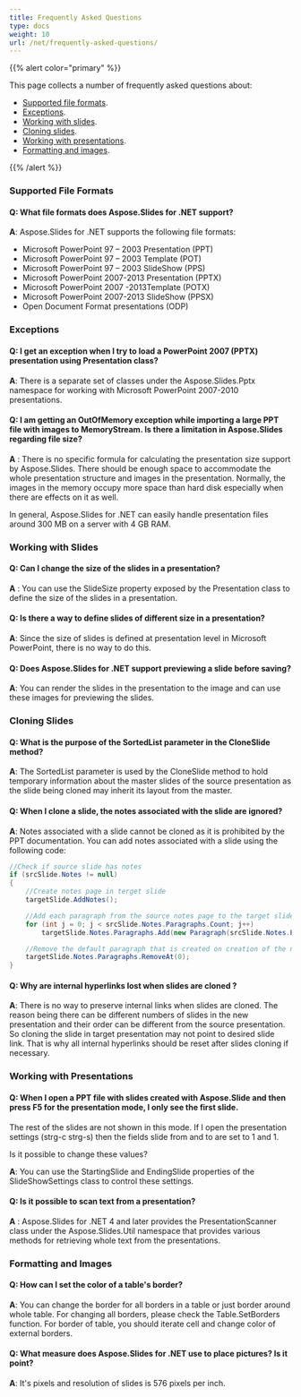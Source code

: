 ```yaml
---
title: Frequently Asked Questions
type: docs
weight: 10
url: /net/frequently-asked-questions/
---
```


{{% alert color="primary" %}} 

This page collects a number of frequently asked questions about:

- [Supported file formats](/slides/net/frequently-asked-questions/).
- [Exceptions](/slides/net/frequently-asked-questions/).
- [Working with slides](/slides/net/frequently-asked-questions/).
- [Cloning slides](/slides/net/frequently-asked-questions/).
- [Working with presentations](/slides/net/frequently-asked-questions/).
- [Formatting and images](/slides/net/frequently-asked-questions/).

{{% /alert %}} 
### **Supported File Formats**
#### **Q: What file formats does Aspose.Slides for .NET support?**
**A**: Aspose.Slides for .NET supports the following file formats:

- Microsoft PowerPoint 97 – 2003 Presentation (PPT)
- Microsoft PowerPoint 97 – 2003 Template (POT)
- Microsoft PowerPoint 97 – 2003 SlideShow (PPS)
- Microsoft PowerPoint 2007-2013 Presentation (PPTX)
- Microsoft PowerPoint 2007 -2013Template (POTX)
- Microsoft PowerPoint 2007-2013 SlideShow (PPSX)
- Open Document Format presentations (ODP)
### **Exceptions**
#### **Q: I get an exception when I try to load a PowerPoint 2007 (PPTX) presentation using Presentation class?**
**A**: There is a separate set of classes under the Aspose.Slides.Pptx namespace for working with Microsoft PowerPoint 2007-2010 presentations.
#### **Q: I am getting an OutOfMemory exception while importing a large PPT file with images to MemoryStream. Is there a limitation in Aspose.Slides regarding file size?**
**A** : There is no specific formula for calculating the presentation size support by Aspose.Slides. There should be enough space to accommodate the whole presentation structure and images in the presentation. Normally, the images in the memory occupy more space than hard disk especially when there are effects on it as well.

In general, Aspose.Slides for .NET can easily handle presentation files around 300 MB on a server with 4 GB RAM.
### **Working with Slides**
#### **Q: Can I change the size of the slides in a presentation?**
**A** : You can use the SlideSize property exposed by the Presentation class to define the size of the slides in a presentation.
#### **Q: Is there a way to define slides of different size in a presentation?**
**A**: Since the size of slides is defined at presentation level in Microsoft PowerPoint, there is no way to do this.
#### **Q: Does Aspose.Slides for .NET support previewing a slide before saving?**
**A**: You can render the slides in the presentation to the image and can use these images for previewing the slides.
### **Cloning Slides**
#### **Q: What is the purpose of the SortedList parameter in the CloneSlide method?**
**A**: The SortedList parameter is used by the CloneSlide method to hold temporary information about the master slides of the source presentation as the slide being cloned may inherit its layout from the master.
#### **Q: When I clone a slide, the notes associated with the slide are ignored?**
**A**: Notes associated with a slide cannot be cloned as it is prohibited by the PPT documentation. You can add notes associated with a slide using the following code:

```c#
//Check if source slide has notes
if (srcSlide.Notes != null)
{
    //Create notes page in terget slide
    targetSlide.AddNotes();

    //Add each paragraph from the source notes page to the target slide notes
    for (int j = 0; j < srcSlide.Notes.Paragraphs.Count; j++)
        targetSlide.Notes.Paragraphs.Add(new Paragraph(srcSlide.Notes.Paragraphs[j]));

    //Remove the default paragraph that is created on creation of the notes page
    targetSlide.Notes.Paragraphs.RemoveAt(0);
}
```

#### **Q: Why are internal hyperlinks lost when slides are cloned ?**
**A**: There is no way to preserve internal links when slides are cloned. The reason being there can be different numbers of slides in the new presentation and their order can be different from the source presentation. So cloning the slide in target presentation may not point to desired slide link. That is why all internal hyperlinks should be reset after slides cloning if necessary.

### **Working with Presentations**
#### **Q: When I open a PPT file with slides created with Aspose.Slide and then press F5 for the presentation mode, I only see the first slide.**
The rest of the slides are not shown in this mode. If I open the presentation settings (strg-c strg-s) then the fields slide from and to are set to 1 and 1.

Is it possible to change these values?

**A**: You can use the StartingSlide and EndingSlide properties of the SlideShowSettings class to control these settings.
#### **Q: Is it possible to scan text from a presentation?**
**A** : Aspose.Slides for .NET 4 and later provides the PresentationScanner class under the Aspose.Slides.Util namespace that provides various methods for retrieving whole text from the presentations.
### **Formatting and Images**
#### **Q: How can I set the color of a table's border?**
**A**: You can change the border for all borders in a table or just border around whole table. For changing all borders, please check the Table.SetBorders function. For border of table, you should iterate cell and change color of external borders.
#### **Q: What measure does Aspose.Slides for .NET use to place pictures? Is it point?**
**A**: It's pixels and resolution of slides is 576 pixels per inch.